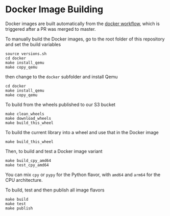 # Docker Image Building

Docker images are built automatically from the [docker workflow](../github/workflows/docker.yml),
which is triggered after a PR was merged to master.

To manually build the Docker images, go to the root folder of this repository and set the build variables

```
source versions.sh
cd docker
make install_qemu
make copy_qemu
```

then change to the `docker` subfolder and install Qemu

```
cd docker
make install_qemu
make copy_qemu
```

To build from the wheels published to our S3 bucket

```
make clean_wheels
make download_wheels
make build_this_wheel
```

To build the current library into a wheel and use that in the Docker image

```
make build_this_wheel
```

Then, to build and test a Docker image variant

```
make build_cpy_amd64
make test_cpy_amd64
```

You can mix `cpy` or `pypy` for the Python flavor, with `amd64` and `arm64` for the CPU architecture.

To build, test and then publish all image flavors

```
make build
make test
make publish
```
